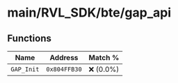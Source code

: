 # main/RVL_SDK/bte/gap_api

## Functions

| Name | Address | Match % |
|------|---------|---------|
| `GAP_Init` | `0x804FFB30` | :x: (0.0%) |